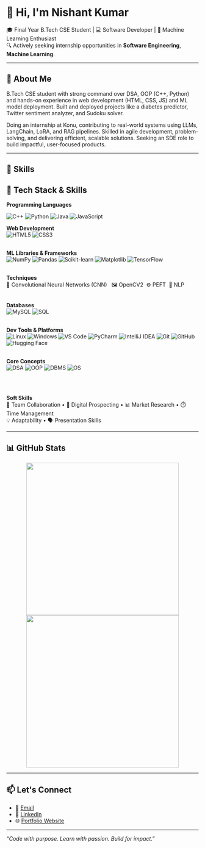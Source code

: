 # 👋 Hi, I'm Nishant Kumar

🎓 Final Year B.Tech CSE Student | 💻 Software Developer | 🤖 Machine Learning Enthusiast  
🔍 Actively seeking internship opportunities in **Software Engineering**, **Machine Learning**.

---

## 🚀 About Me

B.Tech CSE student with strong command over DSA, OOP (C++, Python) and hands-on experience in web development (HTML, CSS, JS) and ML model deployment. Built and deployed projects like a diabetes predictor, Twitter sentiment analyzer, and Sudoku solver.

Doing an internship at Konu, contributing to real-world systems using LLMs, LangChain, LoRA, and RAG pipelines. Skilled in agile development, problem-solving, and delivering efficient, scalable solutions. Seeking an SDE role to build impactful, user-focused products.

---

## 💼 Skills
## 🧠 Tech Stack & Skills

  <!-- Programming Languages -->
<strong>Programming Languages</strong><br>
<p>
  <img src="https://img.shields.io/badge/C++-00599C?style=for-the-badge&logo=cplusplus&logoColor=white" alt="C++">
  <img src="https://img.shields.io/badge/Python-3776AB?style=for-the-badge&logo=python&logoColor=white" alt="Python">
  <img src="https://img.shields.io/badge/Java-ED8B00?style=for-the-badge&logo=java&logoColor=white" alt="Java">
  <img src="https://img.shields.io/badge/JavaScript-F7DF1E?style=for-the-badge&logo=javascript&logoColor=black" alt="JavaScript">
</p>


  <!-- Web Technologies -->
  <strong>Web Development</strong><br>
  ![HTML5](https://img.shields.io/badge/HTML5-E34F26?style=for-the-badge&logo=html5&logoColor=white)
  ![CSS3](https://img.shields.io/badge/CSS3-1572B6?style=for-the-badge&logo=css3&logoColor=white)
  <br><br>

  <!-- Machine Learning Libraries -->
  <strong>ML Libraries & Frameworks</strong><br>
  ![NumPy](https://img.shields.io/badge/NumPy-013243?style=for-the-badge&logo=numpy&logoColor=white)
  ![Pandas](https://img.shields.io/badge/Pandas-150458?style=for-the-badge&logo=pandas&logoColor=white)
  ![Scikit-learn](https://img.shields.io/badge/Scikit--Learn-F7931E?style=for-the-badge&logo=scikit-learn&logoColor=white)
  ![Matplotlib](https://img.shields.io/badge/Matplotlib-3776AB?style=for-the-badge&logo=matplotlib&logoColor=white)
  ![TensorFlow](https://img.shields.io/badge/TensorFlow-FF6F00?style=for-the-badge&logo=tensorflow&logoColor=white)
  <br><br>

  <!-- ML Techniques -->
  <strong>Techniques</strong><br>
  🧠 Convolutional Neural Networks (CNN) &nbsp; 🖼️ OpenCV2 &nbsp;⚙️ PEFT &nbsp;💬 NLP
  <br><br>

  <!-- Databases -->
  <strong>Databases</strong><br>
  ![MySQL](https://img.shields.io/badge/MySQL-4479A1?style=for-the-badge&logo=mysql&logoColor=white)
  ![SQL](https://img.shields.io/badge/SQL-005C84?style=for-the-badge&logo=postgresql&logoColor=white)
  <br><br>

  <!-- Developer Tools -->
  <strong>Dev Tools & Platforms</strong><br>
  ![Linux](https://img.shields.io/badge/Linux-FCC624?style=for-the-badge&logo=linux&logoColor=black)
  ![Windows](https://img.shields.io/badge/Windows-0078D6?style=for-the-badge&logo=windows&logoColor=white)
  ![VS Code](https://img.shields.io/badge/VS_Code-007ACC?style=for-the-badge&logo=visual-studio-code&logoColor=white)
  ![PyCharm](https://img.shields.io/badge/PyCharm-000000?style=for-the-badge&logo=pycharm&logoColor=white)
  ![IntelliJ IDEA](https://img.shields.io/badge/IntelliJ-000000?style=for-the-badge&logo=intellij-idea&logoColor=white)
  ![Git](https://img.shields.io/badge/Git-F05032?style=for-the-badge&logo=git&logoColor=white)
  ![GitHub](https://img.shields.io/badge/GitHub-181717?style=for-the-badge&logo=github&logoColor=white)
  ![Hugging Face](https://img.shields.io/badge/HuggingFace-FFD21F?style=for-the-badge&logo=huggingface&logoColor=black)
  <br><br>

  <!-- Concepts -->
<strong>Core Concepts</strong><br>
![DSA](https://img.shields.io/badge/DSA-blue?style=for-the-badge&logo=codeforces)
![OOP](https://img.shields.io/badge/OOP-9C27B0?style=for-the-badge&logo=abstract)
![DBMS](https://img.shields.io/badge/DBMS-4CAF50?style=for-the-badge&logo=mysql)
![OS](https://img.shields.io/badge/OS-607D8B?style=for-the-badge&logo=linux)

  <br><br>

  <!-- Soft Skills -->
  <strong>Soft Skills</strong><br>
  🤝 Team Collaboration • 🔎 Digital Prospecting • 📊 Market Research • ⏱️ Time Management<br>
  💡 Adaptability • 🗣️ Presentation Skills
</p>

---

## 📊 GitHub Stats

<p align="center">
  <img src="https://github-readme-stats.vercel.app/api?username=Nishantr846&show_icons=true&theme=radical" width="400"/>
  <img src="https://github-readme-streak-stats.herokuapp.com/?user=Nishantr846&theme=radical" width="400"/>
</p>

---

## 📫 Let's Connect

- 📧 [Email](mailto:nishantr846@gmail.com)  
- 💼 [LinkedIn](https://www.linkedin.com/in/nishantr846)  
- 🌐 [Portfolio Website](https://nishantr846.vercel.app)

---

_“Code with purpose. Learn with passion. Build for impact.”_
